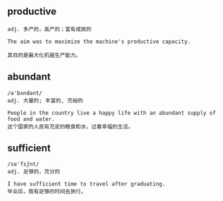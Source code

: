 ## productive
```
adj. 多产的，高产的；富有成效的

The aim was to maximize the machine's productive capacity.

其目的是最大化机器生产能力。
```

## abundant
```
/ə'bʌndənt/
adj. 大量的; 丰富的, 充裕的

People in the country live a happy life with an abundant supply of food and water.
这个国家的人民有充足的粮食和水，过着幸福的生活。
```

## sufficient
```
/sə'fɪʃnt/
adj. 足够的，充分的

I have sufficient time to travel after graduating.
毕业后，我有足够的时间去旅行。
```
